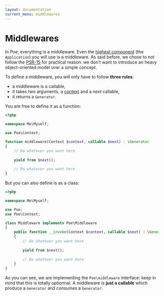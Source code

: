```yaml
---
layout: documentation
current_menu: middlewares
---
```


# Middlewares

In Poe, everything is a middleware. Even the [highest component] (the `Application`) you will use is a middleware. As said before, we chose to
not follow the [PSR-15] for practical reason: we don't want to introduce an heavy object-oriented model over a simple
concept.

To define a middleware, you will only have to follow **three rules**: 

* a middleware is a callable,
* it takes two arguments, a [context] and a _next_ callable,
* it returns a `Generator`.

You are free to define it as a function:

```php
<?php

namespace Me\Myself;

use Poe\Context;

function middleware(Context $context, callable $next) : \Generator
{
    // Do whatever you want here
    
    yield from $next();
    
    // Do whatever you want here
}
```

But you can also define is as a class:
 
```php
<?php

namespace Me\Myself;

use Poe;
use Poe\Context;

class Middleware implements Poe\Middleware
{
    public function __invoke(Context $context, callable $next) : \Generator
    {
        // Do whatever you want here
        
        yield from $next();
        
        // Do whatever you want here
    }    
}
```

As you can see, we are implementing the `Poe\middleware` interface: keep in mind that this is totally optionnal. A 
middleware is **just a callable** which produce a `Generator` and consumes a `Generator`. 
 
[highest component]: /middlewares/application.html
[PSR-15]: http://www.php-fig.org/psr/psr-15/
[context]: context.html